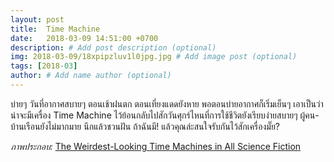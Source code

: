 ```yaml
---
layout: post
title:  Time Machine
date:   2018-03-09 14:51:00 +0700
description: # Add post description (optional)
img: 2018-03-09/18xpipzluv1l0jpg.jpg # Add image post (optional)
tags: [2018-03]
author: # Add name author (optional)
---
```

บ่ายๆ วันที่อากาศสบายๆ ตอนเช้าฝนตก ตอนเที่ยงแดดยังหาย พอตอนบ่ายอากาศก็เริ่มเย็นๆ เอาเป็นว่าน่าจะมีเครื่อง Time Machine ไว้ย้อนกลับไปสักวันศุกร์ไหนที่การใช้ชีวิตยังเรียบง่ายสบายๆ ผู้คน-บ้านเรือนยังไม่มากมาย นึกแล้วชวนฝัน ถ้าฉันมี! แล้วคุณล่ะสนใจรับกันไว้สักเครื่องมั๊ย?

*ภาพประกอบ:* [The Weirdest-Looking Time Machines in All Science Fiction](https://io9.gizmodo.com/weird-and-glorious-time-machine-designs-1176644156)

<a data-pin-do="embedBoard" data-pin-board-width="400" data-pin-scale-height="240" data-pin-scale-width="80" href="https://www.pinterest.com/odddaboss/good-old-days/"></a>
